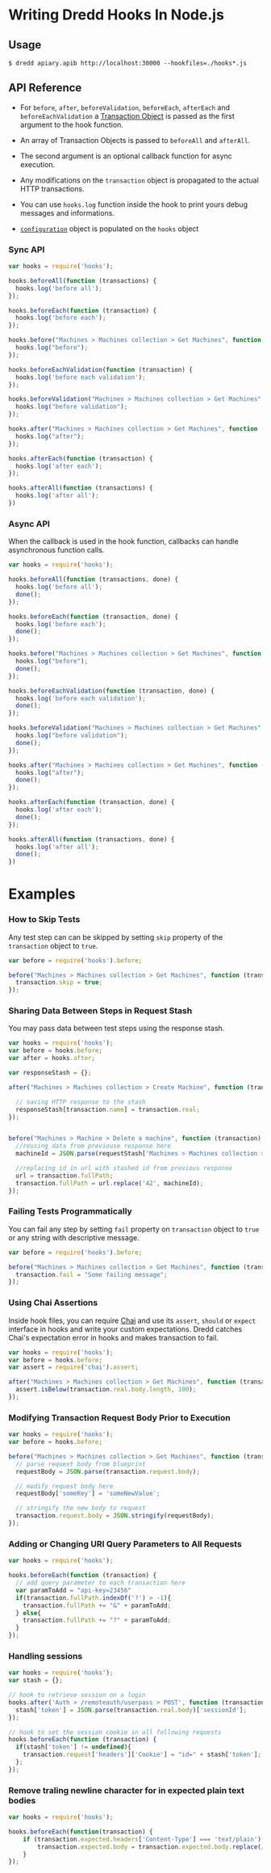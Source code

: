 # Writing Dredd Hooks In Node.js

## Usage

```
$ dredd apiary.apib http://localhost:30000 --hookfiles=./hooks*.js
```

## API Reference

- For `before`, `after`, `beforeValidation`, `beforeEach`, `afterEach` and `beforeEachValidation` a [Transaction Object](https://dredd.readthedocs.org/en/latest/hooks/#transaction-object-structure) is passed as the first argument to the hook function.
- An array of Transaction Objects is passed to `beforeAll` and `afterAll`.
- The second argument is an optional callback function for async execution.
- Any modifications on the `transaction` object is propagated to the actual HTTP transactions.
- You can use `hooks.log` function inside the hook to print yours debug messages and informations.

- [`configuration`](https://dredd.readthedocs.org/en/latest/usage/#configuration-object-for-dredd-class) object is populated on the `hooks` object

### Sync API

```javascript
var hooks = require('hooks');

hooks.beforeAll(function (transactions) {
  hooks.log('before all');
});

hooks.beforeEach(function (transaction) {
  hooks.log('before each');
});

hooks.before("Machines > Machines collection > Get Machines", function (transaction) {
  hooks.log("before");
});

hooks.beforeEachValidation(function (transaction) {
  hooks.log('before each validation');
});

hooks.beforeValidation("Machines > Machines collection > Get Machines", function (transaction) {
  hooks.log("before validation");
});

hooks.after("Machines > Machines collection > Get Machines", function (transaction) {
  hooks.log("after");
});

hooks.afterEach(function (transaction) {
  hooks.log('after each');
});

hooks.afterAll(function (transactions) {
  hooks.log('after all');
})
```

### Async API

When the callback is used in the hook function, callbacks can handle asynchronous function calls.

```javascript
var hooks = require('hooks');

hooks.beforeAll(function (transactions, done) {
  hooks.log('before all');
  done();
});

hooks.beforeEach(function (transaction, done) {
  hooks.log('before each');
  done();
});

hooks.before("Machines > Machines collection > Get Machines", function (transaction, done) {
  hooks.log("before");
  done();
});

hooks.beforeEachValidation(function (transaction, done) {
  hooks.log('before each validation');
  done();
});

hooks.beforeValidation("Machines > Machines collection > Get Machines", function (transaction, done) {
  hooks.log("before validation");
  done();
});

hooks.after("Machines > Machines collection > Get Machines", function (transaction, done) {
  hooks.log("after");
  done();
});

hooks.afterEach(function (transaction, done) {
  hooks.log('after each');
  done();
});

hooks.afterAll(function (transactions, done) {
  hooks.log('after all');
  done();
})
```

# Examples

### How to Skip Tests

Any test step can can be skipped by setting `skip` property of the `transaction` object to `true`.

```javascript
var before = require('hooks').before;

before("Machines > Machines collection > Get Machines", function (transaction) {
  transaction.skip = true;
});
```

### Sharing Data Between Steps in Request Stash

You may pass data between test steps using the response stash.

```javascript
var hooks = require('hooks');
var before = hooks.before;
var after = hooks.after;

var responseStash = {};

after("Machines > Machines collection > Create Machine", function (transaction) {

  // saving HTTP response to the stash
  responseStash[transaction.name] = transaction.real;
});


before("Machines > Machine > Delete a machine", function (transaction) {
  //reusing data from previouse response here
  machineId = JSON.parse(requestStash['Machines > Machines collection > Create Machine'])['id'];

  //replacing id in url with stashed id from previous response
  url = transaction.fullPath;
  transaction.fullPath = url.replace('42', machineId);
});
```

### Failing Tests Programmatically

You can fail any step by setting `fail` property on `transaction` object to `true` or any string with descriptive message.

```javascript
var before = require('hooks').before;

before("Machines > Machines collection > Get Machines", function (transaction) {
  transaction.fail = "Some failing message";
});
```

### Using Chai Assertions

Inside hook files, you can require [Chai](http://chaijs.com/) and use its `assert`, `should` or `expect` interface in hooks and write your custom expectations. Dredd catches Chai's expectation error in hooks and makes transaction to fail.

```javascript
var hooks = require('hooks');
var before = hooks.before;
var assert = require('chai').assert;

after("Machines > Machines collection > Get Machines", function (transaction) {
  assert.isBelow(transaction.real.body.length, 100);
});
```

### Modifying Transaction Request Body Prior to Execution

```javascript
var hooks = require('hooks');
var before = hooks.before;

before("Machines > Machines collection > Get Machines", function (transaction) {
  // parse request body from blueprint
  requestBody = JSON.parse(transaction.request.body);

  // modify request body here
  requestBody['someKey'] = 'someNewValue';

  // stringify the new body to request
  transaction.request.body = JSON.stringify(requestBody);
});
```

### Adding or Changing URI Query Parameters to All Requests

```javascript
var hooks = require('hooks');

hooks.beforeEach(function (transaction) {
  // add query parameter to each transaction here
  var paramToAdd = "api-key=23456"
  if(transaction.fullPath.indexOf('?') > -1){
    transaction.fullPath += "&" + paramToAdd;
  } else{
    transaction.fullPath += "?" + paramToAdd;
  }
});
```

### Handling sessions

```javascript
var hooks = require('hooks');
var stash = {};

// hook to retrieve session on a login
hooks.after('Auth > /remoteauth/userpass > POST', function (transaction) {
  stash['token'] = JSON.parse(transaction.real.body)['sessionId'];
});

// hook to set the session cookie in all following requests
hooks.beforeEach(function (transaction) {
  if(stash['token'] != undefined){
    transaction.request['headers']['Cookie'] = "id=" + stash['token'];
  };
});
```


### Remove traling newline character for in expected plain text bodies

```javascript
var hooks = require('hooks');

hooks.beforeEach(function(transaction) {
    if (transaction.expected.headers['Content-Type'] === 'text/plain') {
        transaction.expected.body = transaction.expected.body.replace(/^\s+|\s+$/g, "");
    }
});
```